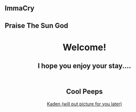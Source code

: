 ## ImmaCry
## Praise The Sun God 

<center>
    <header>
        <h1> Welcome! </h1>
        <h2>I hope you enjoy your stay.... </h2>
    </header>



## Cool Peeps ##
</center>
    <header>
            <a href="https://immacry.github.io/Kaden/">
                 Kaden (will put picture for you later)
            </a>
    </header>

   
